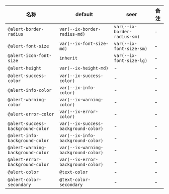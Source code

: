 | 名称 | default | seer | 备注 |
| --- | --- | --- | --- |
| `@alert-border-radius` | `var(--ix-border-radius-md)` | `var(--ix-border-radius-sm)` | - |
| `@alert-font-size` | `var(--ix-font-size-md)` | `var(--ix-font-size-sm)` | - |
| `@alert-icon-font-size` | `inherit` | `var(--ix-font-size-lg)` | - |
| `@alert-height` | `var(--ix-height-md)` | - | - |
| `@alert-success-color` | `var(--ix-success-color)` | - | - |
| `@alert-info-color` | `var(--ix-info-color)` | - | - |
| `@alert-warning-color` | `var(--ix-warning-color)` | - | - |
| `@alert-error-color` | `var(--ix-error-color)` | - | - |
| `@alert-success-background-color` | `var(--ix-success-background-color)` | - | - |
| `@alert-info-background-color` | `var(--ix-info-background-color)` | - | - |
| `@alert-warning-background-color` | `var(--ix-warning-background-color)` | - | - |
| `@alert-error-background-color` | `var(--ix-error-background-color)` | - | - |
| `@alert-color` | `@text-color` | - | - |
| `@alert-color-secondary` | `@text-color-secondary` | - | - |
